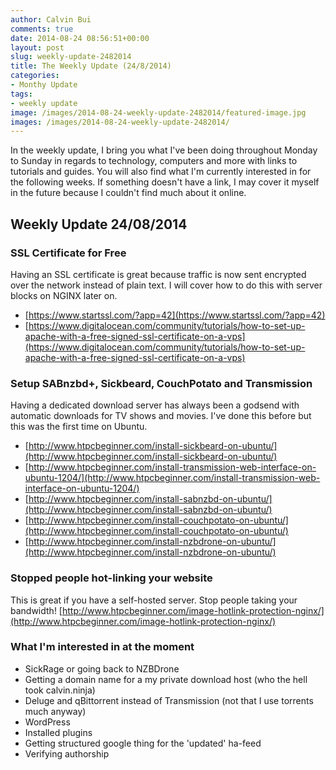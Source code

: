 ```yaml
---
author: Calvin Bui
comments: true
date: 2014-08-24 08:56:51+00:00
layout: post
slug: weekly-update-2482014
title: The Weekly Update (24/8/2014)
categories:
- Monthy Update
tags:
- weekly update
image: /images/2014-08-24-weekly-update-2482014/featured-image.jpg 
images: /images/2014-08-24-weekly-update-2482014/
---
```


In the weekly update, I bring you what I've been doing throughout Monday to Sunday in regards to technology, computers and more with links to tutorials and guides. You will also find what I'm currently interested in for the following weeks. If something doesn't have a link, I may cover it myself in the future because I couldn't find much about it online. <!-- more -->

## Weekly Update 24/08/2014

### SSL Certificate for Free

Having an SSL certificate is great because traffic is now sent encrypted over the network instead of plain text. I will cover how to do this with server blocks on NGINX later on.

* [https://www.startssl.com/?app=42](https://www.startssl.com/?app=42)
* [https://www.digitalocean.com/community/tutorials/how-to-set-up-apache-with-a-free-signed-ssl-certificate-on-a-vps](https://www.digitalocean.com/community/tutorials/how-to-set-up-apache-with-a-free-signed-ssl-certificate-on-a-vps)

### Setup SABnzbd+, Sickbeard, CouchPotato and Transmission

Having a dedicated download server has always been a godsend with automatic downloads for TV shows and movies. I've done this before but this was the first time on Ubuntu.

* [http://www.htpcbeginner.com/install-sickbeard-on-ubuntu/](http://www.htpcbeginner.com/install-sickbeard-on-ubuntu/)
* [http://www.htpcbeginner.com/install-transmission-web-interface-on-ubuntu-1204/](http://www.htpcbeginner.com/install-transmission-web-interface-on-ubuntu-1204/)
* [http://www.htpcbeginner.com/install-sabnzbd-on-ubuntu/](http://www.htpcbeginner.com/install-sabnzbd-on-ubuntu/)
* [http://www.htpcbeginner.com/install-couchpotato-on-ubuntu/](http://www.htpcbeginner.com/install-couchpotato-on-ubuntu/)
* [http://www.htpcbeginner.com/install-nzbdrone-on-ubuntu/](http://www.htpcbeginner.com/install-nzbdrone-on-ubuntu/)

### Stopped people hot-linking your website

This is great if you have a self-hosted server. Stop people taking your bandwidth! [http://www.htpcbeginner.com/image-hotlink-protection-nginx/](http://www.htpcbeginner.com/image-hotlink-protection-nginx/)

### What I'm interested in at the moment

* SickRage or going back to NZBDrone
* Getting a domain name for a my private download host (who the hell took calvin.ninja)
* Deluge and qBittorrent instead of Transmission (not that I use torrents much anyway)
* WordPress
* Installed plugins
* Getting structured google thing for the 'updated' ha-feed
* Verifying authorship
